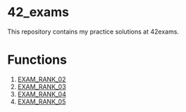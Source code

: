 # 42_exams

This repository contains my practice solutions at 42exams.

# Functions <a name="Assignements according to ranks: "></a>

1. [EXAM_RANK_02](rank_02/) 
2. [EXAM_RANK_03](rank_03/) 
3. [EXAM_RANK_04](rank_04/) 
4. [EXAM_RANK_05](rank_05/) 
